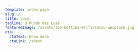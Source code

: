 ```yaml
---
template: index-page
slug: /
title: Lucy
tagline: O Mundo das Luas
featuredImage: /assets/toa-heftiba-0rlfirsdvzu-unsplash.jpg
cta:
  ctaText: Know more
  ctaLink: /about
---
```

